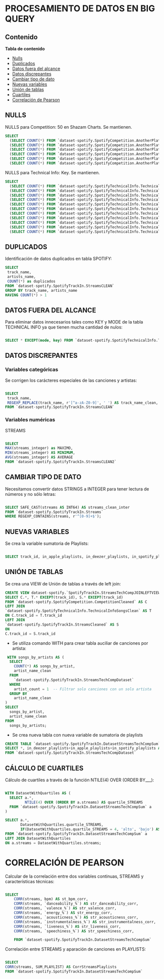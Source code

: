 # PROCESAMIENTO DE DATOS EN BIG QUERY

## Contenido

**Tabla de contenido**

- [Nulls](#nulls)
- [Duplicados](#duplicados)
- [Datos fuera del alcance](#datosfueradelalcance)
- [Datos discrepantes](#datosdiscrepantes)
- [Cambiar tipo de dato](#cambiartipodedato)
- [Nuevas variables](#nuevasvariables)
- [Unión de tablas](#unióndetablas)
- [Cuartiles](#cálculodecuartiles)
- [Correlación de Pearson](#correlacióndepearson)


## NULLS

NULLS para Competition: 50 en Shazam Charts. Se mantienen.

```sql
SELECT 
  (SELECT COUNT(*) FROM `dataset-spotify.SpotifyCompetition.AnotherPlatforms` WHERE track_id IS NULL) AS null_id,
  (SELECT COUNT(*) FROM `dataset-spotify.SpotifyCompetition.AnotherPlatforms` WHERE in_apple_playlists IS NULL) AS null_apple_playlists,
  (SELECT COUNT(*) FROM `dataset-spotify.SpotifyCompetition.AnotherPlatforms` WHERE in_apple_charts IS NULL) AS null_apple_charts,
  (SELECT COUNT(*) FROM `dataset-spotify.SpotifyCompetition.AnotherPlatforms` WHERE in_deezer_playlists IS NULL) AS null_deezer,
  (SELECT COUNT(*) FROM `dataset-spotify.SpotifyCompetition.AnotherPlatforms` WHERE in_deezer_charts IS NULL) AS null_deezer_charts,
  (SELECT COUNT(*) FROM `dataset-spotify.SpotifyCompetition.AnotherPlatforms` WHERE in_shazam_charts IS NULL) AS null_shazam_charts,
```

NULLS para Technical Info: Key. Se mantienen.

```sql
SELECT 
  (SELECT COUNT(*) FROM `dataset-spotify.SpotifyTechnicalInfo.TechnicalInfoSongs` WHERE track_id IS NULL) AS null_id,
  (SELECT COUNT(*) FROM `dataset-spotify.SpotifyTechnicalInfo.TechnicalInfoSongs` WHERE bpm IS NULL) AS null_bpm,
  (SELECT COUNT(*) FROM `dataset-spotify.SpotifyTechnicalInfo.TechnicalInfoSongs` WHERE key IS NULL) AS null_key,
  (SELECT COUNT(*) FROM `dataset-spotify.SpotifyTechnicalInfo.TechnicalInfoSongs` WHERE mode IS NULL) AS null_mode,
  (SELECT COUNT(*) FROM `dataset-spotify.SpotifyTechnicalInfo.TechnicalInfoSongs` WHERE `danceability_%` IS NULL) AS null_dance,
  (SELECT COUNT(*) FROM `dataset-spotify.SpotifyTechnicalInfo.TechnicalInfoSongs` WHERE `valence_%` IS NULL) AS null_valence,
  (SELECT COUNT(*) FROM `dataset-spotify.SpotifyTechnicalInfo.TechnicalInfoSongs` WHERE `energy_%` IS NULL) AS null_energy,
  (SELECT COUNT(*) FROM `dataset-spotify.SpotifyTechnicalInfo.TechnicalInfoSongs` WHERE `acousticness_%` IS NULL) AS null_acoustic,
  (SELECT COUNT(*) FROM `dataset-spotify.SpotifyTechnicalInfo.TechnicalInfoSongs` WHERE `instrumentalness_%` IS NULL) AS null_instrumental,
  (SELECT COUNT(*) FROM `dataset-spotify.SpotifyTechnicalInfo.TechnicalInfoSongs` WHERE `liveness_%` IS NULL) AS null_liveness,
  (SELECT COUNT(*) FROM `dataset-spotify.SpotifyTechnicalInfo.TechnicalInfoSongs` WHERE `speechiness_%` IS NULL) AS null_speechiness,

```


## DUPLICADOS

Identificación de datos duplicados en tabla SPOTIFY:

```sql
SELECT 
 track_name,
 artists_name,
 COUNT(*) as duplicados
FROM `dataset-spotify.SpotifyTrackIn.StreamsCLEAN`
GROUP BY track_name, artists_name
HAVING COUNT(*) > 1

```


## DATOS FUERA DEL ALCANCE

Para eliminar datos innecesarios tales como KEY y MODE de la tabla TECHNICAL INFO ya que tienen mucha cantidad de nulos:

```sql

SELECT * EXCEPT(mode, key) FROM `dataset-spotify.SpotifyTechnicalInfo.TechnicalInfoSongsClean` 

```



## DATOS DISCREPANTES 

### Variables categóricas 

Se corrigen los carácteres especiales de las canciones y artistas:


```sql

SELECT 
 track_name,
 REGEXP_REPLACE(track_name, r'[^a-zA-Z0-9]', ' ') AS track_name_clean,
FROM `dataset-spotify.SpotifyTrackIn.StreamsCLEAN`


```



### Variables numéricas

STREAMS 

```sql

SELECT 
MAX(streams_integer) as MAXIMO,
MIN(streams_integer) AS MINIMUM,
AVG(streams_integer) AS AVERAGE
FROM `dataset-spotify.SpotifyTrackIn.StreamsCLEAN2`

```



## CAMBIAR TIPO DE DATO

Necesitamos convertir datos STRINGS a INTEGER para tener lectura de números y no sólo letras: 

```sql

SELECT SAFE_CAST(streams AS INT64) AS streams_clean_inter
FROM `dataset-spotify.SpotifyTrackIn.Streams` 
WHERE REGEXP_CONTAINS(streams, r'^[0-9]+$');

```



## NUEVAS VARIABLES

Se crea la variable sumatoria de Playlists:

```sql

SELECT track_id, in_apple_playlists, in_deezer_playlists, in_spotify_playlists, in_deezer_playlists+in_apple_playlists+in_spotify_playlists AS SUM_PLAYLIST FROM `dataset-spotify.datasetspotify2.leftjoin-alltables-view`

```



## UNIÓN DE TABLAS

Se crea una VIEW de Unión de tablas a través de left join:
```sql
CREATE VIEW dataset-spotify.`SpotifyTrackIn.StreamsTechCompJOINLEFTVIEW` as 
SELECT C.*, T.* EXCEPT(track_id), S.* EXCEPT(track_id)
FROM `dataset-spotify.SpotifyCompetition.CompetitionCleaned` AS C
LEFT JOIN
`dataset-spotify.SpotifyTechnicalInfo.TechnicalInfoSongsClean` AS T
ON C.track_id = T.track_id
LEFT JOIN
`dataset-spotify.SpotifyTrackIn.StreamsCleaned` AS S
ON 
C.track_id = S.track_id

```

  
- Se utiliza comando WITH para crear tabla auciliar de canciones por artista:
  
```sql
 WITH songs_by_artists AS (
  SELECT 
    COUNT(*) AS songs_by_artist, 
    artist_name_clean
  FROM
    `dataset-spotify.SpotifyTrackIn.StreamsTechCompDataset`
  WHERE 
    artist_count = 1  -- Filtrar solo canciones con un solo artista
  GROUP BY 
    artist_name_clean
)
SELECT 
  songs_by_artist, 
  artist_name_clean
FROM 
  songs_by_artists;
```

- Se crea nueva tabla con nueva variable de sumatoria de playlists
```sql
CREATE TABLE `dataset-spotify.SpotifyTrackIn.DatasetStreamsTechCompSum` AS
SELECT *, in_deezer_playlists+in_apple_playlists+in_spotify_playlists AS SUM_PLAYLIST 
FROM `dataset-spotify.SpotifyTrackIn.StreamsTechCompDataset`
```



## CÁLCULO DE CUARTILES

Cálculo de cuartiles a través de la función NTILE(4) OVER (ORDER BY___):

```sql

WITH DatasetWithQuartiles AS (
  SELECT a.*,
         NTILE(4) OVER (ORDER BY a.streams) AS quartile_STREAMS
  FROM `dataset-spotify.SpotifyTrackIn.DatasetStreamsTechCompSum` a
)

SELECT a.*,
       DatasetWithQuartiles.quartile_STREAMS,
       IF(DatasetWithQuartiles.quartile_STREAMS = 4, 'alto', 'bajo') AS categ_STREAMS
FROM `dataset-spotify.SpotifyTrackIn.DatasetStreamsTechCompSum` a
LEFT JOIN DatasetWithQuartiles
ON a.streams = DatasetWithQuartiles.streams;

```



# CORRELACIÓN DE PEARSON

Calcular de la correlación entre dos variables continuas, STREAMS y características técnicas:

```sql

SELECT 
    CORR(streams, bpm) AS st_bpm_corr,
    CORR(streams, `danceability_%`) AS str_danceability_corr,
    CORR(streams, `valence_%`) AS str_valence_corr,
    CORR(streams, `energy_%`) AS str_energy_corr,
    CORR(streams, `acousticness_%`) AS str_acousticness_corr,
    CORR(streams, `instrumentalness_%`) AS str_instrumentalness_corr,
    CORR(streams, `liveness_%`) AS str_liveness_corr,
    CORR(streams, `speechiness_%`) AS str_speechiness_corr,

    FROM `dataset-spotify.SpotifyTrackIn.DatasetStreamsTechCompSum`

```

Correlación entre STREAMS y aparación de canciones en PLAYLISTS:

```sql

SELECT 
CORR(streams, SUM_PLAYLIST) AS CorrStreamsPlaylists
FROM `dataset-spotify.SpotifyTrackIn.DatasetStreamsTechCompSum`

```
